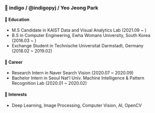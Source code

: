 ### 👋 indigo / @indigopyj / Yeo Jeong Park

#### 📝 Education
- M.S Candidate in KAIST Data and Visual Analytics Lab (2021.09 ~ )
- B.S in Computer Engineering, Ewha Womans University, South Korea (2016.03 ~ )
- Exchange Student in Technische Universitat Darmstadt, Germany     (2018.02 ~ 2019.02)
  
#### 🔨 Career
- Research Intern in Naver Search Vision  (2020.07 ~ 2020.09)
- Bachelor Intern in Seoul Nat'l Univ. Machine Intelligence & Pattern Recognition Lab  (2020.01 ~ 2020.02)

#### 💚 Interests
- Deep Learning, Image Processing, Computer Vision, AI, OpenCV
